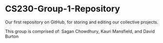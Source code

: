 # CS230-Group-1-Repository
Our first repository on GitHub, for storing and editing our collective projects.

This group is comprised of:
  Sagan Chowdhury, Kauri Mansfield, and David Burton
